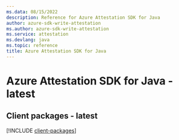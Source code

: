 ```yaml
---
ms.data: 08/15/2022
description: Reference for Azure Attestation SDK for Java
author: azure-sdk-write-attestation
ms.author: azure-sdk-write-attestation
ms.service: attestation
ms.devlang: java
ms.topic: reference
title: Azure Attestation SDK for Java
---
```

# Azure Attestation SDK for Java - latest

## Client packages - latest
[!INCLUDE [client-packages](attestation-client-index.md)]